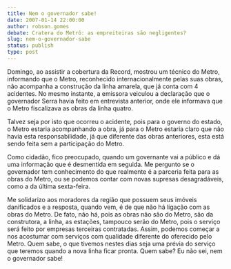 ```yaml
---
title: Nem o governador sabe!
date: 2007-01-14 22:00:00
author: robson.gomes
debate: Cratera do Metrô: as empreiteiras são negligentes?
slug: nem-o-governador-sabe
status: publish 
type: post
---
```


Domingo, ao assistir a cobertura da Record, mostrou um técnico do Metro, informando que o Metro, reconhecido internacionalmente pelas suas obras, não acompanha a construção da linha amarela, que já conta com 4 acidentes. No mesmo instante, a emissora veiculou a declaração que o governador Serra havia feito em entrevista anterior, onde ele informava que o Metro fiscalizava as obras da linha quatro.  

Talvez seja por isto que ocorreu o acidente, pois para o governo do estado, o Metro estaria acompanhando a obra, já para o Metro estaria claro que não havia esta responsabilidade, já que diferente das obras anteriores, esta está sendo feita sem a participação do Metro.  

Como cidadão, fico preocupado, quando um governante vai a público e dá uma informação que é desmentida em seguida. Me pergunto se o governador tem conhecimento do que realmente é a parceria feita para as obras do Metro, ou se podemos contar com novas supresas desagradáveis, como a da última sexta-feira.  

Me solidarizo aos moradores da região que possuem seus imóveis danificados e a resposta, quando vem, é de que não há ligação com as obras do Metro. De fato, não há, pois as obras não são do Metro, são da construtora, a linha, as estações, tampouco serão do Metro, pois o serviço será feito por empresas terceiras contratadas. Assim, podemos começar a nos acostumar com serviços com qualidade diferente do oferecido pelo Metro. Quem sabe, o que tivemos nestes dias seja uma prévia do serviço que teremos quando a nova linha ficar pronta. Quem sabe? Eu não sei, nem o governador sabe!
